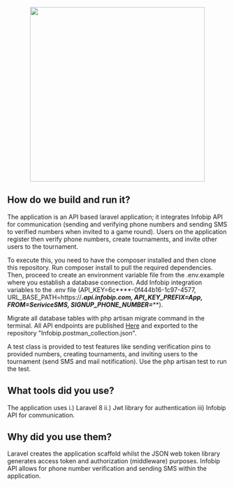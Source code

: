 <p align="center"><a href="https://laravel.com" target="_blank"><img src="https://raw.githubusercontent.com/laravel/art/master/logo-lockup/5%20SVG/2%20CMYK/1%20Full%20Color/laravel-logolockup-cmyk-red.svg" width="400"></a></p>


## How do we build and run it?

The application is an API based laravel application; it integrates Infobip API for communication (sending and verifying phone numbers and sending SMS to verified numbers when invited to a game round). Users on the application register then verify phone numbers, create tournaments, and invite other users to the tournament.

To execute this, you need to have the composer installed and then clone this repository. Run composer install to pull the required dependencies. Then, proceed to create an environment variable file from the .env.example where you establish a database connection. Add Infobip integration variables to the .env file (API_KEY=6c****-0f444b16-1c97-4577, URL_BASE_PATH=https://***.api.infobip.com, API_KEY_PREFIX=App, FROM=SeriviceSMS, SIGNUP_PHONE_NUMBER=*****).

Migrate all database tables with php artisan migrate command in the terminal. All API endpoints are published <a href="https://documenter.getpostman.com/view/3879258/TzkzqebX#a34d8670-1c62-4a56-94e5-8f416d8d7342">Here</a> and exported to the repository "Infobip.postman_collection.json". 

A test class is provided to test features like sending verification pins to provided numbers, creating tournaments, and inviting users to the tournament (send SMS and mail notification). Use the php artisan test to run the test. 

## What tools did you use?

The application uses 
i.) Laravel 8 ii.) Jwt library for authentication iii) Infobip API for communication.

## Why did you use them?
Laravel creates the application scaffold whilst the JSON web token library generates access token and authorization (middleware) purposes. Infobip API allows for phone number verification and sending SMS within the application.


